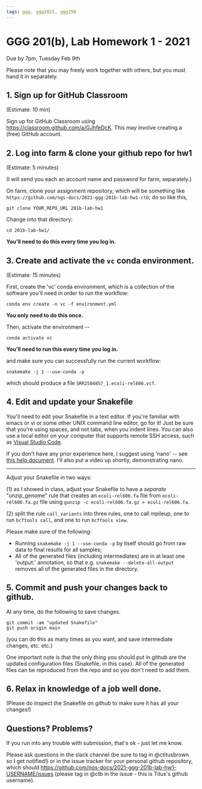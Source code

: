 ```yaml
---
tags: ggg, ggg2021, ggg298
---
```

# GGG 201(b), Lab Homework 1 - 2021

Due by 7pm, Tuesday Feb 9th

Please note that you may freely work together with others, but you must hand it in separately.

## 1. Sign up for GitHub Classroom

(Estimate: 10 min)

Sign up for GitHub Classroom using https://classroom.github.com/a/GJhfeDcK. This may involve creating a (free) GitHub account.

## 2. Log into farm & clone your github repo for hw1

(Estimate: 5 minutes)

(I will send you each an account name and password for farm, separately.)

On farm, clone your assignment repository, which will be something like `https://github.com/ngs-docs/2021-ggg-201b-lab-hw1-ctb`; do so like this,

```
git clone YOUR_REPO_URL 201b-lab-hw1
```

Change into that directory:
```
cd 201b-lab-hw1/
```
**You'll need to do this every time you log in.**

## 3. Create and activate the `vc` conda environment.

(Estimate: 15 minutes)

First, create the 'vc' conda environment, which is a collection of the
software you'll need in order to run the workflow:

```
conda env create -n vc -f environment.yml
```
**You only need to do this once.**

Then, activate the environment --
```
conda activate vc
```
**You'll need to run this every time you log in.**

and make sure you can successfully run the current workflow:

```
snakemake -j 1 --use-conda -p
```
which should produce a file `SRR2584857_1.ecoli-rel606.vcf`.

## 4. Edit and update your Snakefile

You'll need to edit your Snakefile in a text editor. If you're familiar with emacs or vi or some other UNIX command line editor, go for it! Just be sure that you're using spaces, and not tabs, when you indent lines. You can also use a local editor on your computer that supports remote SSH access, such as [Visual Studio Code](https://code.visualstudio.com/docs/remote/ssh).

If you don't have any prior experience here, I suggest using 'nano' -- see [this help document](https://www.redhat.com/sysadmin/getting-started-nano). I'll also put a video up shortly, demonstrating nano.

---

Adjust your Snakefile in two ways:

(1) as I showed in class, adjust your Snakefile to have a *separate* "unzip_genome" rule that creates an `ecoli-rel606.fa` file from `ecoli-rel606.fa.gz` file using `gunzip -c ecoli-rel606.fa.gz > ecoli-rel606.fa`.

(2) split the rule `call_variants` into three rules, one to call mpileup, one to run `bcftools call`, and one to run `bcftools view`.

Please make sure of the following:

* Running `snakemake -j 1 --use-conda -p` by itself should go from raw data to final results for all samples;
* All of the generated files (including intermediates) are in at least one 'output:' annotation, so that e.g. `snakemake --delete-all-output` removes all of the generated files in the directory.

## 5. Commit and push your changes back to github.

At any time, do the following to save changes.

```
git commit -am "updated Snakefile"
git push origin main
```
(you can do this as many times as you want, and save intermediate changes, etc. etc.)

One important note is that the only thing you should put in github are
the updated configuration files (Snakefile, in this case). All of the
generated files can be reproduced from the repo and so you don't need
to add them.

## 6. Relax in knowledge of a job well done.

(Please do inspect the Snakefile on github to make sure it has all your changes!)

## Questions? Problems?

If you run into any trouble with submission, that's ok - just let me know.

Please ask questions in the slack channel (be sure to tag in @ctitusbrown so I get notified!) or in the issue tracker for your personal github repository, which should https://github.com/ngs-docs/2021-ggg-201b-lab-hw1-USERNAME/issues (please tag in @ctb in the issue - this is Titus's github username).
